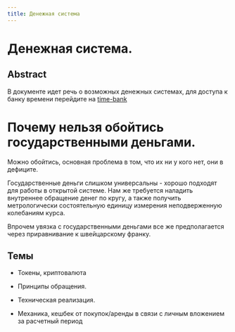```yaml
---
title: Денежная система
---
```



Денежная система.
=================


Abstract
--------

В документе идет речь о возможных денежных системах,
для доступа к банку времени перейдите на [time-bank](time-bank)


Почему нельзя обойтись государственными деньгами.
=================================================

Можно обойтись, основная проблема в том, что их ни у кого нет, они в дефиците.

Государственные деньги слишком универсальны - хорошо подходят для работы в открытой системе.
Нам же требуется наладить внутреннее обращение денег по кругу, а также получить метрологически состоятельную единицу измерения неподверженную колебаниям курса.

Впрочем увязка с государственными деньгами все же предполагается через приравнивание к швейцарскому франку.



Темы
----


 - Токены, криптовалюта

 - Принципы обращения.

 - Техническая реализация.
 
 - Механика, кешбек от покупок/аренды в связи с личным вложением за расчетный период

